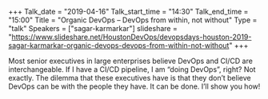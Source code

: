 +++
Talk_date = "2019-04-16"
Talk_start_time = "14:30"
Talk_end_time = "15:00"
Title = "Organic DevOps – DevOps from within, not without"
Type = "talk"
Speakers = ["sagar-karmarkar"]
slideshare = "https://www.slideshare.net/HoustonDevOps/devopsdays-houston-2019-sagar-karmarkar-organic-devops-devops-from-within-not-without"
+++

Most senior executives in large enterprises believe DevOps and CI/CD are interchangeable. If I have a CI/CD pipeline, I am “doing DevOps”, right? Not exactly. The dilemma that these executives have is that they don’t believe DevOps can be with the people they have. It can be done. I’ll show you how!
